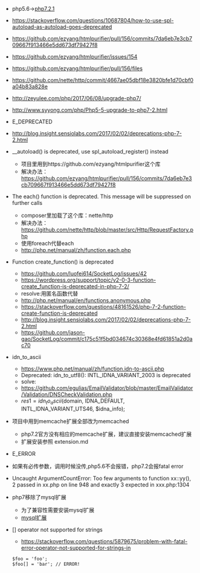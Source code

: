* php5.6->[php7.2.1](php7.2.1.md)

* https://stackoverflow.com/questions/10687804/how-to-use-spl-autoload-as-autoload-goes-deprecated
* https://github.com/ezyang/htmlpurifier/pull/156/commits/7da6eb7e3cb709667f913466e5dd673df79427f8
* https://github.com/ezyang/htmlpurifier/issues/154
* https://github.com/ezyang/htmlpurifier/pull/156/files
* https://github.com/nette/http/commit/4667ae05dbf18e3820bfe1d70cbf0a04b83a828e
* http://zeyulee.com/php/2017/06/08/upgrade-php7/
* http://www.syyong.com/php/Php5-5-upgrade-to-php7-2.html


* E_DEPRECATED
* http://blog.insight.sensiolabs.com/2017/02/02/deprecations-php-7-2.html

*  __autoload() is deprecated, use spl_autoload_register() instead
    * 项目里用到https://github.com/ezyang/htmlpurifier这个库
    * 解决办法：https://github.com/ezyang/htmlpurifier/pull/156/commits/7da6eb7e3cb709667f913466e5dd673df79427f8

* The each() function is deprecated. 
    This message will be suppressed on further calls
    * composer里加载了这个库：nette/http 
    * 解决办法：https://github.com/nette/http/blob/master/src/Http/RequestFactory.php
    * 使用foreach代替each
    * http://php.net/manual/zh/function.each.php

* Function create_function() is deprecated
    * https://github.com/luofei614/SocketLog/issues/42
    * https://wordpress.org/support/topic/v2-0-3-function-create_function-is-deprecated-in-php-7-2/
    * resolve:用匿名函数代替
    * http://php.net/manual/en/functions.anonymous.php
    * https://stackoverflow.com/questions/48161526/php-7-2-function-create-function-is-deprecated
    * http://blog.insight.sensiolabs.com/2017/02/02/deprecations-php-7-2.html
    * https://github.com/jason-gao/SocketLog/commit/c175c51f5bd034674c30368e4fd61851a2d0ac70

* idn_to_ascii
  * https://www.php.net/manual/zh/function.idn-to-ascii.php
  * Deprecated: idn_to_utf8(): INTL_IDNA_VARIANT_2003 is deprecated
  * solve:
  * https://github.com/egulias/EmailValidator/blob/master/EmailValidator/Validation/DNSCheckValidation.php
  * $res1 = idn_to_ascii($domain, IDNA_DEFAULT, INTL_IDNA_VARIANT_UTS46, $idna_info);
    
* 项目中用到memcache扩展全部改为memcached
    * php7.2官方没有相应的memcache扩展，建议直接安装memcached扩展
    * 扩展安装参照 extension.md
        
* E_ERROR
 * 如果有必传参数，调用时候没传,php5.6不会报错，php7.2会报fatal error
 * Uncaught ArgumentCountError: Too few arguments to function xx::yy(), 
  2 passed in xx.php on line 948 and exactly 3 expected in xxx.php:1304
    
* php7移除了mysql扩展
    * 为了兼容性需要安装mysql扩展
    * [mysql扩展](extention.md#mysqlextension)
    
* [] operator not supported for strings
    * https://stackoverflow.com/questions/5879675/problem-with-fatal-error-operator-not-supported-for-strings-in
    ```
    $foo = 'foo';
    $foo[] = 'bar'; // ERROR!
    ```
        
